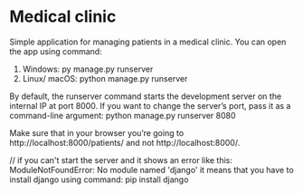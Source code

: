 # Medical clinic
Simple application for managing patients in a medical clinic.
You can open the app using command:
1) Windows:
 py manage.py runserver
2) Linux/ macOS:
 python manage.py runserver

By default, the runserver command starts the development server on the internal IP at port 8000.
If you want to change the server’s port, pass it as a command-line argument: 
  python manage.py runserver 8080

 Make sure that in your browser you’re going to http://localhost:8000/patients/ and not http://localhost:8000/.

// if you can't start the server and it shows an error like this: ModuleNotFoundError: No module named 'django' it means that you have to install django using command:
pip install django
